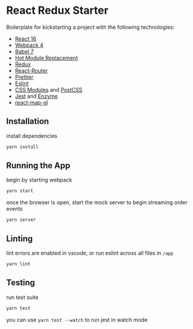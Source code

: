 # React Redux Starter

Boilerplate for kickstarting a project with the following technologies:

- [React 16](https://reactjs.org/)
- [Webpack 4](https://webpack.js.org/)
- [Babel 7](https://babeljs.io/docs/en/)
- [Hot Module Replacement](https://webpack.js.org/guides/hot-module-replacement/)
- [Redux](https://github.com/reduxjs/redux)
- [React-Router](https://reacttraining.com/react-router/web/guides/quick-start)
- [Prettier](https://github.com/prettier/prettier)
- [Eslint](https://github.com/eslint/eslint)
- [CSS Modules](https://github.com/css-modules/css-modules) and [PostCSS](https://github.com/postcss/postcss)
- [Jest](https://github.com/facebook/jest) and [Enzyme](https://github.com/airbnb/enzyme)
- [react-map-gl](https://github.com/uber/react-map-gl)

## Installation

install dependencies

```js
yarn install
```

## Running the App

begin by starting webpack

```js
yarn start
```

once the browser is open, start the mock server to begin streaming order events

```js
yarn server
```

## Linting

lint errors are enabled in vscode, or run eslint across all files in `/app`

```js
yarn lint
```

## Testing

run test suite

```js
yarn test
```

you can use `yarn test --watch` to run jest in watch mode
